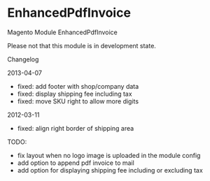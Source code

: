 EnhancedPdfInvoice
==================

Magento Module EnhancedPdfInvoice

Please not that this module is in development state. 

Changelog

2013-04-07

* fixed: add footer with shop/company data
* fixed: display shipping fee including tax
* fixed: move SKU right to allow more digits

2012-03-11

* fixed: align right border of shipping area

TODO: 

* fix layout when no logo image is uploaded in the module config
* add option to append pdf invoice to mail
* add option for displaying shipping fee including or excluding tax